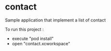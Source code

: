 # contact
Sample application that implement a list of contact

To run this project : 
- execute "pod install"
- open "contact.xcworkspace"
